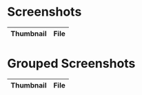 # Screenshots
| Thumbnail | File |
| --- | --- |
# Grouped Screenshots
| Thumbnail | File |
| --- | --- |
